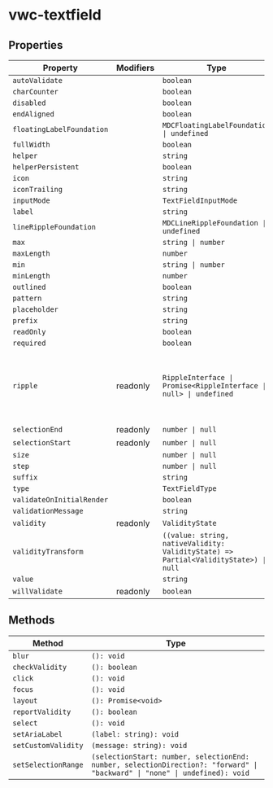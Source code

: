 # vwc-textfield

## Properties

| Property                  | Modifiers | Type                                             | Description                                      |
|---------------------------|-----------|--------------------------------------------------|--------------------------------------------------|
| `autoValidate`            |           | `boolean`                                        |                                                  |
| `charCounter`             |           | `boolean`                                        |                                                  |
| `disabled`                |           | `boolean`                                        |                                                  |
| `endAligned`              |           | `boolean`                                        |                                                  |
| `floatingLabelFoundation` |           | `MDCFloatingLabelFoundation \| undefined`        |                                                  |
| `fullWidth`               |           | `boolean`                                        |                                                  |
| `helper`                  |           | `string`                                         |                                                  |
| `helperPersistent`        |           | `boolean`                                        |                                                  |
| `icon`                    |           | `string`                                         |                                                  |
| `iconTrailing`            |           | `string`                                         |                                                  |
| `inputMode`               |           | `TextFieldInputMode`                             |                                                  |
| `label`                   |           | `string`                                         |                                                  |
| `lineRippleFoundation`    |           | `MDCLineRippleFoundation \| undefined`           |                                                  |
| `max`                     |           | `string \| number`                               |                                                  |
| `maxLength`               |           | `number`                                         |                                                  |
| `min`                     |           | `string \| number`                               |                                                  |
| `minLength`               |           | `number`                                         |                                                  |
| `outlined`                |           | `boolean`                                        |                                                  |
| `pattern`                 |           | `string`                                         |                                                  |
| `placeholder`             |           | `string`                                         |                                                  |
| `prefix`                  |           | `string`                                         |                                                  |
| `readOnly`                |           | `boolean`                                        |                                                  |
| `required`                |           | `boolean`                                        |                                                  |
| `ripple`                  | readonly  | `RippleInterface \| Promise<RippleInterface \| null> \| undefined` | Implement ripple getter for Ripple integration with mwc-formfield |
| `selectionEnd`            | readonly  | `number \| null`                                 |                                                  |
| `selectionStart`          | readonly  | `number \| null`                                 |                                                  |
| `size`                    |           | `number \| null`                                 |                                                  |
| `step`                    |           | `number \| null`                                 |                                                  |
| `suffix`                  |           | `string`                                         |                                                  |
| `type`                    |           | `TextFieldType`                                  |                                                  |
| `validateOnInitialRender` |           | `boolean`                                        |                                                  |
| `validationMessage`       |           | `string`                                         |                                                  |
| `validity`                | readonly  | `ValidityState`                                  |                                                  |
| `validityTransform`       |           | `((value: string, nativeValidity: ValidityState) => Partial<ValidityState>) \| null` |                                                  |
| `value`                   |           | `string`                                         |                                                  |
| `willValidate`            | readonly  | `boolean`                                        |                                                  |

## Methods

| Method              | Type                                             |
|---------------------|--------------------------------------------------|
| `blur`              | `(): void`                                       |
| `checkValidity`     | `(): boolean`                                    |
| `click`             | `(): void`                                       |
| `focus`             | `(): void`                                       |
| `layout`            | `(): Promise<void>`                              |
| `reportValidity`    | `(): boolean`                                    |
| `select`            | `(): void`                                       |
| `setAriaLabel`      | `(label: string): void`                          |
| `setCustomValidity` | `(message: string): void`                        |
| `setSelectionRange` | `(selectionStart: number, selectionEnd: number, selectionDirection?: "forward" \| "backward" \| "none" \| undefined): void` |
